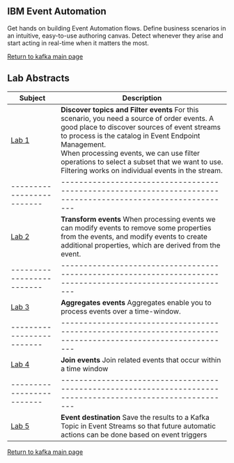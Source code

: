 ## IBM Event Automation
Get hands on building Event Automation flows.  Define business scenarios in an intuitive, easy-to-use authoring canvas. Detect whenever they arise and start acting in real-time when it matters the most. 

[Return to kafka main page](../index.md#lab-abstracts)

## Lab Abstracts

|  Subject                            | Description                                            |                                                               
|-------------------------|------------------------------------------------------------------------------------------------------------|
| [Lab 1](Lab_1/ReadMe.md)       |**Discover topics and Filter events** For this scenario, you need a source of order events. A good place to discover sources of event streams to process is the catalog in Event Endpoint Management.  <br>When processing events, we can use filter operations to select a subset that we want to use. Filtering works on individual events in the stream.
|-------------------------|------------------------------------------------------------------------------------------------------------|
| [Lab 2](Lab_2/ReadMe.md)       |**Transform events** When processing events we can modify events to remove some properties from the events, and modify events to create additional properties, which are derived from the event. 
|-------------------------|------------------------------------------------------------------------------------------------------------|
| [Lab 3](Lab_3/ReadMe.md)       |**Aggregates events** Aggregates enable you to process events over a time-window.
|-------------------------|------------------------------------------------------------------------------------------------------------|
| [Lab 4](Lab_4/ReadMe.md)       |**Join events** Join related events that occur within a time window
|-------------------------|------------------------------------------------------------------------------------------------------------|
| [Lab 5](Lab_5/ReadMe.md)       |**Event destination** Save the results to a Kafka Topic in Event Streams so that future automatic actions can be done based on event triggers

[Return to kafka main page](../index.md#lab-abstracts)